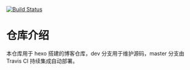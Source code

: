 [![Build Status](https://travis-ci.org/wangpeng1994/wangpeng1994.github.io.svg?branch=dev)](https://travis-ci.org/wangpeng1994/wangpeng1994.github.io)

# 仓库介绍
本仓库用于 hexo 搭建的博客仓库，dev 分支用于维护源码，master 分支由 Travis CI 持续集成自动部署。
